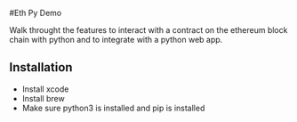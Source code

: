 #Eth Py Demo

Walk throught the features to interact with a contract on the ethereum block chain with python and to integrate with a python web app.

## Installation

* Install xcode 
* Install brew
* Make sure python3 is installed and pip is installed
